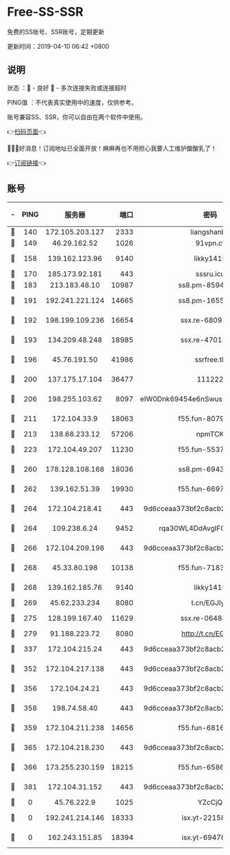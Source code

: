 # Free-SS-SSR

免费的SS账号、SSR账号，定期更新

更新时间：2019-04-10 06:42 +0800

## 说明

状态     ：🙂 - 良好 🙁 - 多次连接失败或连接超时

PING值   ：不代表真实使用中的速度，仅供参考。

账号兼容SS、SSR，你可以自由在两个软件中使用。

👉[扫码页面](https://liesauer.github.io/Free-SS-SSR/)👈

🎉🎉🎉好消息！订阅地址已全面开放！麻麻再也不用担心我要人工维护酸酸乳了！

👉[订阅链接](https://www.liesauer.net/yogurt/subscribe?ACCESS_TOKEN=DAYxR3mMaZAsaqUb)👈

## 账号

|-|PING|服务器|端口|密码|加密方式|区域|
|:----:|:----:|:-----:|-----:|:----:|:----:|:----:|
|🙂|140|172.105.203.127|2333|liangshanbo|chacha20|JP|
|🙂|149|46.29.162.52|1026|91vpn.cf|rc4-md5|RU|
|🙂|158|139.162.123.96|9140|likky1415|aes-256-cfb|JP|
|🙂|170|185.173.92.181|443|sssru.icu|rc4-md5|RU|
|🙂|183|213.183.48.10|10987|ss8.pm-85945558|rc4-md5|RU|
|🙂|191|192.241.221.124|14665|ss8.pm-16551293|aes-256-cfb|US|
|🙂|192|198.199.109.236|16654|ssx.re-68097353|aes-256-cfb|US|
|🙂|193|134.209.48.248|18985|ssx.re-47013228|aes-256-cfb|US|
|🙂|196|45.76.191.50|41986|ssrfree.tk|aes-256-cfb|SG|
|🙂|200|137.175.17.104|36477|111222|aes-256-cfb|US|
|🙂|206|198.255.103.62|8097|eIW0Dnk69454e6nSwuspv9DmS201tQ0D|aes-256-cfb|US|
|🙂|211|172.104.33.9|18063|f55.fun-80790532|aes-256-cfb|SG|
|🙂|213|138.68.233.12|57206|npmTCK|rc4-md5|US|
|🙂|223|172.104.49.207|11230|f55.fun-55376694|aes-256-cfb|SG|
|🙂|260|178.128.108.168|18036|ss8.pm-69431986|aes-256-cfb|SG|
|🙂|262|139.162.51.39|19930|f55.fun-66971513|aes-256-cfb|SG|
|🙂|264|172.104.218.41|443|9d6cceaa373bf2c8acb22e60b6a58be6|aes-256-cfb|US|
|🙂|264|109.238.6.24|9452|rqa30WL4DdAvgIFG6Fs3znzTa|aes-256-cfb|FR|
|🙂|266|172.104.209.198|443|9d6cceaa373bf2c8acb22e60b6a58be6|aes-256-cfb|US|
|🙂|268|45.33.80.198|10138|f55.fun-71830564|aes-256-cfb|US|
|🙂|268|139.162.185.76|9140|likky1415|aes-256-cfb|DE|
|🙂|269|45.62.233.234|8080|t.cn/EGJIyrl|rc4-md5|CA|
|🙂|275|128.199.167.40|11629|ssx.re-06488107|aes-256-cfb|SG|
|🙂|279|91.188.223.72|8080|http://t.cn/EGJIyrl|rc4-md5|RU|
|🙂|337|172.104.215.24|443|9d6cceaa373bf2c8acb22e60b6a58be6|aes-256-cfb|US|
|🙂|352|172.104.217.138|443|9d6cceaa373bf2c8acb22e60b6a58be6|aes-256-cfb|US|
|🙂|356|172.104.24.21|443|9d6cceaa373bf2c8acb22e60b6a58be6|aes-256-cfb|US|
|🙂|358|198.74.58.40|443|9d6cceaa373bf2c8acb22e60b6a58be6|aes-256-cfb|US|
|🙂|359|172.104.211.238|14656|f55.fun-68164944|aes-256-cfb|US|
|🙂|365|172.104.218.230|443|9d6cceaa373bf2c8acb22e60b6a58be6|aes-256-cfb|US|
|🙂|366|173.255.230.159|18215|f55.fun-65861599|aes-256-cfb|US|
|🙂|381|172.104.31.152|443|9d6cceaa373bf2c8acb22e60b6a58be6|aes-256-cfb|US|
|🙁|0|45.76.222.9|1025|YZcCjQ|rc4-md5|JP|
|🙁|0|192.241.214.146|18333|isx.yt-22158602|aes-256-cfb|US|
|🙁|0|162.243.151.85|18394|isx.yt-69478283|aes-256-cfb|US|
